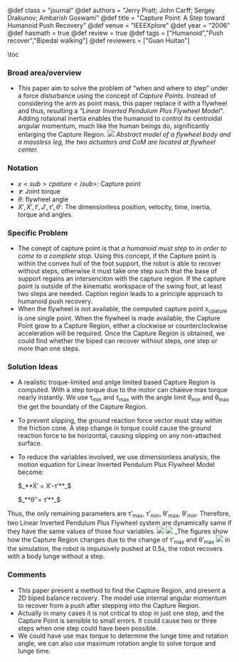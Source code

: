 @def class = "journal"
@def authors = "Jerry Pratt; John Carff; Sergey Drakunov; Ambarish Goswami"
@def title = "Capture Point: A Step toward Humanoid Push Recovery"
@def venue = "IEEEXplore"
@def year = "2006"
@def hasmath = true
@def review = true
@def tags = ["Humanoid","Push recover","Bipedal walking"]
@def reviewers = ["Guan Huitao"]

\toc
### Broad area/overview
* This paper aim to solve the problem of “when and where to step” under a force disturbance using the concept of _Capture Points_. Instead of considering the arm as point mass, this paper replace it with a flywheel and thus, resulting a _"Linear Inverted Pendulum Plus Flywheel Model"_. Adding rotaional inertia enables the humanoid to control its centroidal angular momentum, much like the human beings do, significantly enlarging the Capture Region.
 ![](https://ieeexplore.ieee.org/mediastore_new/IEEE/content/media/4115555/4115556/4115602/4115602-fig-1-source-large.gif)
 _Abstract model of a flywheel body and a massless leg, the two actuators and CoM are located at flywheel center._
### Notation
* $x<sub>cpature</sub>$: Capture point
* $𝝉$: Joint torque
* $θ$: flywheel angle
* $X′,Ẋ′,t′,J′,τ′,θ′$: The dimensionless position, velocity, time, inertia, torque and angles.


### Specific Problem
* The conept of capture point is that _a humanoid must step to in order to come to a complete stop._ Using this concept, if the Capture point is within the convex hull of the foot support, the robot is able to recover without steps, otherwise it must take one step such that the base of support regains an intersenciton with the capture region. If the capture point is outside of the kinematic workspace of the swing foot, at least two steps are needed. Caption region leads to a principle approach to humanoid push recovery.
* When the flywheel is not available, the computed capture point x<sub>cpature</sub> is one single point. When the flywheel is made available, the Capture Point grow to a Capture Region, either a clockwise or counterclockwise acceleration will be required. Once the Capture Region is obtained, we could find whether the biped can recover without steps, one step or more than one steps.

### Solution Ideas
* A realistic troque-limited and anlge limited based Capture Region is computed. With a step torque due to the motor can chaieve max torque nearly instantly. We use τ<sub>min</sub> and τ<sub>max</sub> with the angle limit θ<sub>min</sub> and θ<sub>max</sub> the get the boundaty of the Capture Region.
* To prevent slipping, the ground reaction force vector must stay within the friction cone. A step change in torque could cause the ground reaction force to be horizontal, causing slipping on any non-attached surface.
* To reduce the variables involved, we use dimensionless analysis, the motion equation for Linear Inverted Pendulum Plus Flywheel Model become:

    $_**Ẍ′ = X′-τ′**_$

    $_**θ̈′ = τ′**_$

Thus, the only remaining parameters are τ′<sub>max</sub>, τ′<sub>min</sub>, θ′<sub>max</sub>, θ′<sub>min</sub>. Therefore, two Linear Inverted Pendulum Plus Flywheel system are dynamically same if they have the same values of those four variables.
![](https://ieeexplore.ieee.org/mediastore_new/IEEE/content/media/4115555/4115556/4115602/4115602-fig-4-source-large.gif)
![](https://ieeexplore.ieee.org/mediastore_new/IEEE/content/media/4115555/4115556/4115602/4115602-fig-5-source-large.gif)
_The figures show how the Capture Region changes due to the change of
τ′<sub>max</sub> and θ′<sub>max</sub>
![](https://ieeexplore.ieee.org/mediastore_new/IEEE/content/media/4115555/4115556/4115602/4115602-fig-6-source-large.gif)
in the simulation, the robot is impulsively pushed at 0.5s, the robot recovers with a body lunge without a step.

### Comments
 * This paper present a method to find the Capture Region, and present a 2D biped balance recovery. The model use internal angular momentum to recover from a push after stepping into the Capture Region.
 * Actually in many cases it is not critical to stop in just one step, and the Capture Point is sensible to small errors. It could cause two or three steps when one step could have been possible.
 * We could have use max torque to determine the lunge time and rotation angle, we can also use maximum rotation angle to solve torque and lunge time.
